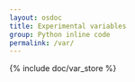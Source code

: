 ```yaml
---
layout: osdoc
title: Experimental variables
group: Python inline code
permalink: /var/
---
```


{% include doc/var_store %}
